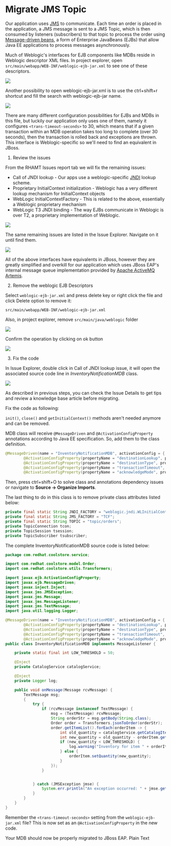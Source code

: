 # Migrate JMS Topic

Our application uses [JMS](https://en.wikipedia.org/wiki/Java_Message_Service) to communicate. Each time an order is placed in the application, a JMS message is sent to a JMS Topic, which is then consumed by listeners \(subscribers\) to that topic to process the order using [Message-driven beans](https://docs.oracle.com/javaee/6/tutorial/doc/gipko.html), a form of Enterprise JavaBeans \(EJBs\) that allow Java EE applications to process messages asynchronously.

Much of Weblogic's interfaces for EJB components like MDBs reside in Weblogic descriptor XML files. In project explorer, open `src/main/webapp/WEB-INF/weblogic-ejb-jar.xml` to see one of these descriptors.

![](../images/scenario1/image51.png)

Another possibility to open weblogic-ejb-jar.xml is to use the ctrl+shift+r shortcut and fill the search with weblogic-ejb-jar name.

![](../images/scenario1/image12.png)

There are many different configuration possibilities for EJBs and MDBs in this file, but luckily our application only uses one of them, namely it configures `<trans-timeout-seconds>` to 30, which means that if a given transaction within an MDB operation takes too long to complete \(over 30 seconds\), then the transaction is rolled back and exceptions are thrown. This interface is Weblogic-specific so we'll need to find an equivalent in JBoss.  


1. Review the issues

From the RHAMT Issues report tab we will fix the remaining issues:

* Call of JNDI lookup - Our apps use a weblogic-specific [JNDI](https://en.wikipedia.org/wiki/Java_Naming_and_Directory_Interface) lookup scheme.
* Proprietary InitialContext initialization - Weblogic has a very different lookup mechanism for InitialContext objects
* WebLogic InitialContextFactory - This is related to the above, essentially a Weblogic proprietary mechanism
* WebLogic T3 JNDI binding - The way EJBs communicate in Weblogic is over T2, a proprietary implementation of Weblogic.

![](../images/scenario1/image9.png)

The same remaining issues are listed in the Issue Explorer. Navigate on it until find them.

![](../images/scenario1/image35.png)

All of the above interfaces have equivalents in JBoss, however they are greatly simplified and overkill for our application which uses JBoss EAP's internal message queue implementation provided by [Apache ActiveMQ Artemis](https://activemq.apache.org/artemis/).

2. Remove the weblogic EJB Descriptors

Select `weblogic-ejb-jar.xml` and press delete key or right click the file and click Delete option to remove it:

`src/main/webapp/WEB-INF/weblogic-ejb-jar.xml`

Also, in project explorer, remove `src/main/java/weblogic` folder

![](../images/scenario1/image63.png)

Confirm the operation by clicking on ok button

![](../images/scenario1/image24.png)

3. Fix the code

In Issue Explorer, double click in Call of JNDI lookup issue, it will open the associated source code line in _InventoryNotificationMDB_ class.

![](../images/scenario1/image11.png)

As described in previous steps, you can check the Issue Details to get tips and review a knowledge base article before migrating.

Fix the code as following:

`init()`, `close()` and `getInitialContext()` methods aren't needed anymore and can be removed.

MDB class will receive `@MessageDriven` and `@ActivationConfigProperty` annotations according to Java EE specification. So, add them to the class definition.

```java
@MessageDriven(name = "InventoryNotificationMDB", activationConfig = {
        @ActivationConfigProperty(propertyName = "destinationLookup", propertyValue = "topic/orders"),
        @ActivationConfigProperty(propertyName = "destinationType", propertyValue = "javax.jms.Topic"),
        @ActivationConfigProperty(propertyName = "transactionTimeout", propertyValue = "30"),
        @ActivationConfigProperty(propertyName = "acknowledgeMode", propertyValue = "Auto-acknowledge")})
```

Then, press ctrl+shift+O to solve class and annotations dependency issues or navigate to **Source → Organize Imports**.

The last thing to do in this class is to remove private class attributes listed below:

```java
private final static String JNDI_FACTORY = "weblogic.jndi.WLInitialContextFactory";
private final static String JMS_FACTORY = "TCF";
private final static String TOPIC = "topic/orders";
private TopicConnection tcon;
private TopicSession tsession;
private TopicSubscriber tsubscriber;

```

The complete InventoryNotificationMDB source code is listed below:  


```java
package com.redhat.coolstore.service;

import com.redhat.coolstore.model.Order;
import com.redhat.coolstore.utils.Transformers;

import javax.ejb.ActivationConfigProperty;
import javax.ejb.MessageDriven;
import javax.inject.Inject;
import javax.jms.JMSException;
import javax.jms.Message;
import javax.jms.MessageListener;
import javax.jms.TextMessage;
import java.util.logging.Logger;

@MessageDriven(name = "InventoryNotificationMDB", activationConfig = {
        @ActivationConfigProperty(propertyName = "destinationLookup", propertyValue = "topic/orders"),
        @ActivationConfigProperty(propertyName = "destinationType", propertyValue = "javax.jms.Topic"),
        @ActivationConfigProperty(propertyName = "transactionTimeout", propertyValue = "30"),
        @ActivationConfigProperty(propertyName = "acknowledgeMode", propertyValue = "Auto-acknowledge")})
public class InventoryNotificationMDB implements MessageListener {

    private static final int LOW_THRESHOLD = 50;

    @Inject
    private CatalogService catalogService;

    @Inject
    private Logger log;

    public void onMessage(Message rcvMessage) {
        TextMessage msg;
        {
            try {
                if (rcvMessage instanceof TextMessage) {
                    msg = (TextMessage) rcvMessage;
                    String orderStr = msg.getBody(String.class);
                    Order order = Transformers.jsonToOrder(orderStr);
                    order.getItemList().forEach(orderItem -> {
                        int old_quantity = catalogService.getCatalogItemById(orderItem.getProductId()).getInventory().getQuantity();
                        int new_quantity = old_quantity - orderItem.getQuantity();
                        if (new_quantity < LOW_THRESHOLD) {
                            log.warning("Inventory for item " + orderItem.getProductId() + " is below threshold (" + LOW_THRESHOLD + "), contact supplier!");
                        } else {
                            orderItem.setQuantity(new_quantity);
                        }
                    });
                }


            } catch (JMSException jmse) {
                System.err.println("An exception occurred: " + jmse.getMessage());
            }
        }
    }
}
```

Remember the `<trans-timeout-seconds>` setting from the `weblogic-ejb-jar.xml` file? This is now set as an `@ActivationConfigProperty` in the new code.

Your MDB should now be properly migrated to JBoss EAP. Plain Text 

